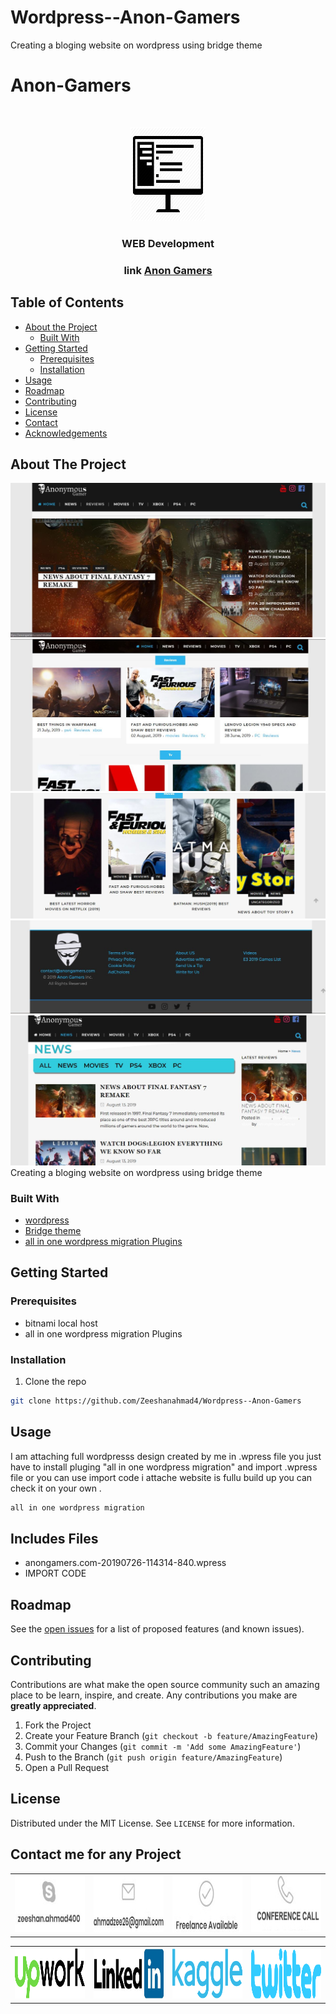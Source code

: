# Wordpress--Anon-Gamers
Creating a  bloging website on wordpress using bridge theme

# Anon-Gamers
<!-- PROJECT LOGO -->
<br />
<p align="center">
  <a href="https://github.com/Zeeshanahmad4/Wordpress--Anon-Gamers">
    <img src="https://github.com/Zeeshanahmad4/Wordpress--Anon-Gamers/blob/master/7.png" alt="Logo" width="120" height="150">
  </a>
  <h3 align="center">WEB Development</h3>
  <h3 align="center">link <a href="https://anongamers.com/"> Anon Gamers </a> </h3>
</p>



<!-- TABLE OF CONTENTS -->
## Table of Contents

* [About the Project](#about-the-project)
  * [Built With](#built-with)
* [Getting Started](#getting-started)
  * [Prerequisites](#prerequisites)
  * [Installation](#installation)
* [Usage](#usage)
* [Roadmap](#roadmap)
* [Contributing](#contributing)
* [License](#license)
* [Contact](#contact)
* [Acknowledgements](#acknowledgements)

<!-- ABOUT THE PROJECT -->
## About The Project
![Product Name Screen Shot](https://github.com/Zeeshanahmad4/Wordpress--Anon-Gamers/blob/master/1.JPG)
![Product Name Screen Shot](https://github.com/Zeeshanahmad4/Wordpress--Anon-Gamers/blob/master/2.JPG)
![Product Name Screen Shot](https://github.com/Zeeshanahmad4/Wordpress--Anon-Gamers/blob/master/das.JPG)
![Product Name Screen Shot](https://github.com/Zeeshanahmad4/Wordpress--Anon-Gamers/blob/master/4.JPG)
![Product Name Screen Shot](https://github.com/Zeeshanahmad4/Wordpress--Anon-Gamers/blob/master/5.JPG)
Creating a  bloging website on wordpress using bridge theme


### Built With
* [wordpress](https://wordpress.com)
* [Bridge theme](https://bridge92.qodeinteractive.com)
* [all in one wordpress migration Plugins](https://wordpress.org/plugins/all-in-one-wp-migration/)



<!-- GETTING STARTED -->
## Getting Started

### Prerequisites
* bitnami local host
* all in one wordpress migration Plugins



### Installation
1. Clone the repo
```sh
git clone https://github.com/Zeeshanahmad4/Wordpress--Anon-Gamers
```

<!-- USAGE EXAMPLES -->
## Usage
I am attaching full wordpresss design created by me in .wpress file 
you just have to install pluging "all in one wordpress migration"
and import .wpress file
or you can use import code i attache
website is fullu build up you can check it on your own . 

```sh
all in one wordpress migration
```

## Includes Files
* anongamers.com-20190726-114314-840.wpress
* IMPORT CODE

<!-- ROADMAP -->
## Roadmap
See the [open issues](https://github.com/Zeeshanahmad4/BOT--Hydrafacial/issues) for a list of proposed features (and known issues).

<!-- CONTRIBUTING -->
## Contributing

Contributions are what make the open source community such an amazing place to be learn, inspire, and create. Any contributions you make are **greatly appreciated**.

1. Fork the Project
2. Create your Feature Branch (`git checkout -b feature/AmazingFeature`)
3. Commit your Changes (`git commit -m 'Add some AmazingFeature'`)
4. Push to the Branch (`git push origin feature/AmazingFeature`)
5. Open a Pull Request

<!-- LICENSE -->
## License
Distributed under the MIT License. See `LICENSE` for more information.

<!-- CONTACT -->
## Contact me for any Project

<table>
  <tr>
    <th>
      <ahref="http://zeeshanahmad.me/" >
    <img src="https://github.com/Zeeshanahmad4/My-Path-to-Python/blob/master/multimedia/edit1.jpg" alt="Logo" width="182" height="90">
 </a> </th>
    <th>
      <a href="http://zeeshanahmad.me/">
    <img src="https://github.com/Zeeshanahmad4/My-Path-to-Python/blob/master/multimedia/edit2.jpg" alt="Logo" width="182" height="90">
 </a> </th>
    <th>
      <a href="http://zeeshanahmad.me/">
    <img src="https://github.com/Zeeshanahmad4/My-Path-to-Python/blob/master/multimedia/edit3.jpg" alt="Logo" width="182" height="90">
 </a> </th>
    <th>
      <a href="http://zeeshanahmad.me/">
    <img src="https://github.com/Zeeshanahmad4/My-Path-to-Python/blob/master/multimedia/edit4.jpg" alt="Logo" width="182  " height="90">
 </a> </th>
    </tr>
 </table>
<table>
  <tr>
    <th>
      <a href="https://www.upwork.com/freelancers/~0180a61cf01f9bc71d" >
    <img src="https://github.com/Zeeshanahmad4/My-Path-to-Python/blob/master/multimedia/download.png" alt="Logo" width="182" height="80">
 </a> </th>
    <th>
      <a href="https://www.linkedin.com/in/zeeshan-ahmad-87098b105/">
    <img src="https://github.com/Zeeshanahmad4/My-Path-to-Python/blob/master/multimedia/linked-in-3200.jpg" alt="Logo" width="182" height="80">
 </a> </th>
    <th>
      <a href="https://www.kaggle.com/zeeshanahmad4">
    <img src="https://github.com/Zeeshanahmad4/My-Path-to-Python/blob/master/multimedia/Kaggle_logo.png" alt="Logo" width="182" height="80">
 </a> </th>
    <th>
      <a href="https://twitter.com/Zeeshan_Ahmad6">
    <img src="https://github.com/Zeeshanahmad4/My-Path-to-Python/blob/master/multimedia/twitter-logo-png-open-2000.png" alt="Logo" width="182" height="80">
 </a> </th>
    </tr>
 </table>







